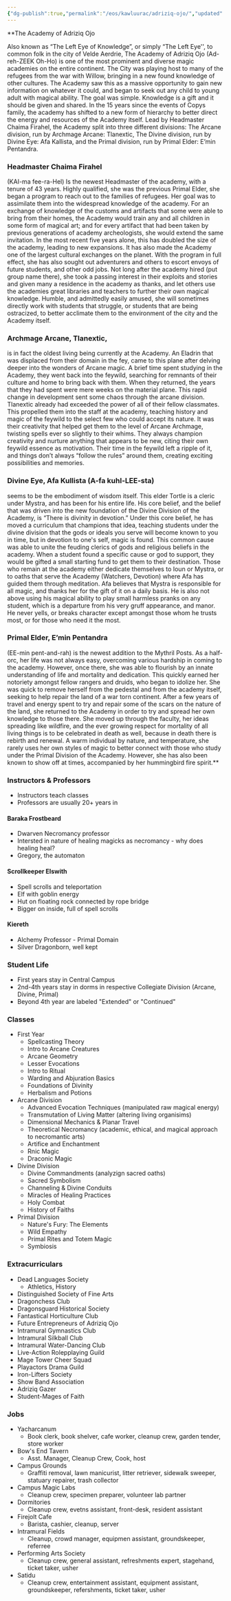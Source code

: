 ```yaml
---
{"dg-publish":true,"permalink":"/eos/kawluurac/adriziq-ojo/","updated":"2024-12-22T20:33:41.495-05:00"}
---
```


**The Academy of Adriziq Ojo

Also known as “The Left Eye of Knowledge”, or simply “The Left Eye'', to common folk in the city of Velde Aerdrie, The Academy of Adriziq Ojo (Ad-reh-ZEEK Oh-Ho) is one of the most prominent and diverse magic academies on the entire continent. The City was playing host to many of the refugees from the war with Willow, bringing in a new found knowledge of other cultures. The Academy saw this as a massive opportunity to gain new information on whatever it could, and began to seek out any child to young adult with magical ability. The goal was simple. Knowledge is a gift and it should be given and shared. In the 15 years since the events of Copys family, the academy has shifted to a new form of hierarchy to better direct the energy and resources of the Academy itself. Lead by Headmaster Chaima Firahel, the Academy split into three different divisions: The Arcane division, run by Archmage Arcane: Tlanextic, The Divine division, run by Divine Eye: Afa Kallista, and the Primal division, run by Primal Elder: E’min Pentandra.

### Headmaster Chaima Firahel 
(KAI-ma fee-ra-Hel) Is the newest Headmaster of the academy, with a tenure of 43 years. Highly qualified, she was the previous Primal Elder, she began a program to reach out to the families of refugees. Her goal was to assimilate them into the widespread knowledge of the academy. For an exchange of knowledge of the customs and artifacts that some were able to bring from their homes, the Academy would train any and all children in some form of magical art; and for every artifact that had been taken by previous generations of academy archeologists, she would extend the same invitation. In the most recent five years alone, this has doubled the size of the academy, leading to new expansions. It has also made the Academy one of the largest cultural exchanges on the planet. With the program in full effect, she has also sought out adventurers and others to escort envoys of future students, and other odd jobs. Not long after the academy hired (put group name there), she took a passing interest in their exploits and stories and given many a residence in the academy as thanks, and let others use the academies great libraries and teachers to further their own magical knowledge. Humble, and admittedly easily amused, she will sometimes directly work with students that struggle, or students that are being ostracized, to better acclimate them to the environment of the city and the Academy itself. 

### Archmage Arcane, Tlanextic,
is in fact the oldest living being currently at the Academy. An Eladrin that was displaced from their domain in the fey, came to this plane after delving deeper into the wonders of Arcane magic. A brief time spent studying in the Academy, they went back into the feywild, searching for remnants of their culture and home to bring back with them. When they returned, the years that they had spent were mere weeks on the material plane. This rapid change in development sent some chaos through the arcane division. Tlanextic already had exceeded the power of all of their fellow classmates. This propelled them into the staff at the academy, teaching history and magic of the feywild to the select few who could accept its nature. It was their creativity that helped get them to the level of Arcane Archmage, twisting spells ever so slightly to their whims. They always champion creativity and nurture anything that appears to be new, citing their own feywild essence as motivation. Their time in the feywild left a ripple of it, and things don’t always “follow the rules” around them, creating exciting possibilities and memories. 

### Divine Eye, Afa Kullista (A-fa kuhl-LEE-sta) 
seems to be the embodiment of wisdom itself. This elder Tortle is a cleric under Mystra, and has been for his entire life. His core belief, and the belief that was driven into the new foundation of the Divine Division of the Academy, is “There is divinity in devotion.” Under this core belief, he has moved a curriculum that champions that idea, teaching students under the divine division that the gods or ideals you serve will become known to you in time, but in devotion to one's self, magic is found. This common cause was able to unite the feuding clerics of gods and religious beliefs in the academy. When a student found a specific cause or god to support, they would be gifted a small starting fund to get them to their destination. Those who remain at the academy either dedicate themselves to Ioun or Mystra, or to oaths that serve the Academy (Watchers, Devotion) where Afa has guided them through meditation. Afa believes that Mystra is responsible for all magic, and thanks her for the gift of it on a daily basis. He is also not above using his magical ability to play small harmless pranks on any student, which is a departure from his very gruff appearance, and manor. He never yells, or breaks character except amongst those whom he trusts most, or for those who need it the most. 

### Primal Elder, E’min Pentandra 
(EE-min pent-and-rah) is the newest addition to the Mythril Posts. As a half-orc, her life was not always easy, overcoming various hardship in coming to the academy. However, once there, she was able to flourish by an innate understanding of life and mortality and dedication. This quickly earned her notoriety amongst fellow rangers and druids, who began to idolize her. She was quick to remove herself from the pedestal and from the academy itself, seeking to help repair the land of a war torn continent. After a few years of travel and energy spent to try and repair some of the scars on the nature of the land, she returned to the Academy in order to try and spread her own knowledge to those there. She moved up through the faculty, her ideas spreading like wildfire, and the ever growing respect for mortality of all living things is to be celebrated in death as well, because in death there is rebirth and renewal. A warm individual by nature, and temperature, she rarely uses her own styles of magic to better connect with those who study under the Primal Division of the Academy. However, she has also been known to show off at times, accompanied by her hummingbird fire spirit.**

### Instructors & Professors
- Instructors teach classes
- Professors are usually 20+ years in

#### Baraka Frostbeard
- Dwarven Necromancy professor
- Intersted in nature of healing magicks as necromancy - why does healing heal?
- Gregory, the automaton
#### Scrollkeeper Elswith
- Spell scrolls and teleportation
- Elf with goblin energy
- Hut on floating rock connected by rope bridge
- Bigger on inside, full of spell scrolls
#### Kiereth
- Alchemy Professor - Primal Domain
- Silver Dragonborn, well kept
### Student Life
- First years stay in Central Campus
- 2nd-4th years stay in dorms in respective Collegiate Division (Arcane, Divine, Primal)
- Beyond 4th year are labeled "Extended" or "Continued"

### Classes

- First Year
	- Spellcasting Theory
	- Intro to Arcane Creatures
	- Arcane Geometry
	- Lesser Evocations
	- Intro to Ritual
	- Warding and Abjuration Basics
	- Foundations of Divinity
	- Herbalism and Potions
- Arcane Division
	- Advanced Evocation Techniques (manipulated raw magical energy)
	- Transmutation of Living Matter (altering living organisims)
	- Dimensional Mechanics & Planar Travel
	- Theoretical Necromancy (academic, ethical, and magical approach to necromantic arts)
	- Artifice and Enchantment
	- Rnic Magic
	- Draconic Magic
- Divine Division
	- Divine Commandments (analyzign sacred oaths)
	- Sacred Symbolism
	- Channeling & Divine Conduits
	- Miracles of Healing Practices
	- Holy Combat
	- History of Faiths
- Primal Division
	- Nature's Fury: The Elements
	- Wild Empathy
	- Primal Rites and Totem Magic
	- Symbiosis
### Extracurriculars
- Dead Languages Society
	- Athletics, History
- Distinguished Society of Fine Arts
- Dragonchess Club
- Dragonsguard Historical Society
- Fantastical Horticulture Club
- Future Entrepreneurs of Adriziq Ojo
- Intramural Gymnastics Club
- Intramural Silkball Club
- Intramural Water-Dancing Club
- Live-Action Rolepplaying Guild
- Mage Tower Cheer Squad
- Playactors Drama Guild
- Iron-Lifters Society
- Show Band Association
- Adriziq Gazer
- Student-Mages of Faith

### Jobs
- Yacharcanum
	- Book clerk, book shelver, cafe worker, cleanup crew, garden tender, store worker
- Bow's End Tavern
	- Asst. Manager, Cleanup Crew, Cook, host
- Campus Grounds
	- Graffiti removal, lawn manicurist, litter retriever, sidewalk sweeper, statuary repairer, trash collector
- Campus Magic Labs
	- Cleanup crew, specimen preparer, volunteer lab partner
- Dormitories
	- Cleanup crew, evetns assistant, front-desk, resident assistant
- Firejolt Cafe
	- Barista, cashier, cleanup, server
- Intramural Fields
	- Cleanup, crowd manager, equipmen assistant, groundskeeper, referree
- Performing Arts Society
	- Cleanup crew, general assistant, refreshments expert, stagehand, ticket taker, usher
- Satidu
	- Cleanup crew, entertainment assistant, equipment assistant, groundskeeper, refershments, ticket taker, usher